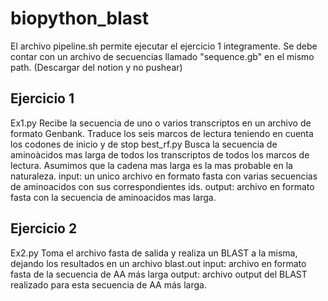 # biopython_blast

El archivo pipeline.sh permite ejecutar el ejercicio 1 integramente. Se debe contar con un archivo de secuencias llamado "sequence.gb" en el mismo path. (Descargar del notion y no pushear)


## Ejercicio 1
Ex1.py
  Recibe la secuencia de uno o varios transcriptos en un archivo de formato Genbank.
  Traduce los seis marcos de lectura teniendo en cuenta los codones de inicio y de stop
best_rf.py
  Busca la secuencia de aminoàcidos mas larga de todos los transcriptos de todos los marcos de lectura. Asumimos que la cadena mas larga es la mas probable en la naturaleza. 
  input: un unico archivo en formato fasta con varias secuencias de aminoacidos con sus correspondientes ids.
  output: archivo en formato fasta con la secuencia de aminoacidos mas larga.

## Ejercicio 2 
Ex2.py
  Toma el archivo fasta de salida y realiza un BLAST a la misma, dejando los resultados en un archivo blast.out
  input: archivo en formato fasta de la secuencia de AA más larga
  output: archivo output del BLAST realizado para esta secuencia de AA más larga.
